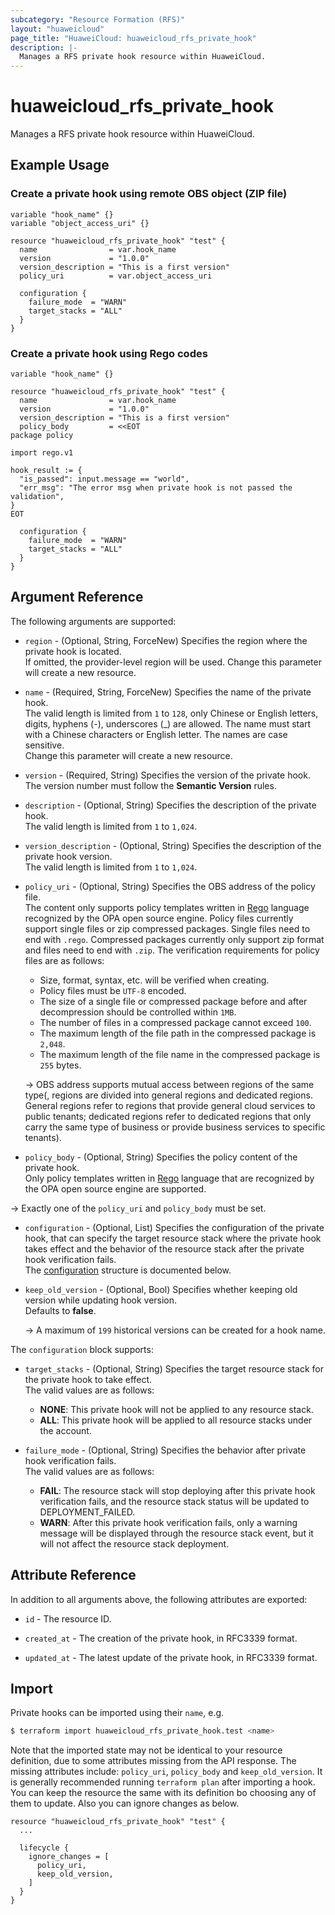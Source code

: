 ```yaml
---
subcategory: "Resource Formation (RFS)"
layout: "huaweicloud"
page_title: "HuaweiCloud: huaweicloud_rfs_private_hook"
description: |-
  Manages a RFS private hook resource within HuaweiCloud.
---
```


# huaweicloud_rfs_private_hook

Manages a RFS private hook resource within HuaweiCloud.

## Example Usage

### Create a private hook using remote OBS object (ZIP file)

```hcl
variable "hook_name" {}
variable "object_access_uri" {}

resource "huaweicloud_rfs_private_hook" "test" {
  name                = var.hook_name
  version             = "1.0.0"
  version_description = "This is a first version"
  policy_uri          = var.object_access_uri

  configuration {
    failure_mode  = "WARN"
    target_stacks = "ALL"
  }
}
```

### Create a private hook using Rego codes

```hcl
variable "hook_name" {}

resource "huaweicloud_rfs_private_hook" "test" {
  name                = var.hook_name
  version             = "1.0.0"
  version_description = "This is a first version"
  policy_body         = <<EOT
package policy

import rego.v1

hook_result := {
  "is_passed": input.message == "world",
  "err_msg": "The error msg when private hook is not passed the validation",
}
EOT

  configuration {
    failure_mode  = "WARN"
    target_stacks = "ALL"
  }
}
```

## Argument Reference

The following arguments are supported:

* `region` - (Optional, String, ForceNew) Specifies the region where the private hook is located.  
  If omitted, the provider-level region will be used. Change this parameter will create a new resource.

* `name` - (Required, String, ForceNew) Specifies the name of the private hook.  
  The valid length is limited from `1` to `128`, only Chinese or English letters, digits, hyphens (-),
  underscores (_) are allowed.
  The name must start with a Chinese characters or English letter. The names are case sensitive.  
  Change this parameter will create a new resource.

* `version` - (Required, String) Specifies the version of the private hook.
  The version number must follow the **Semantic Version** rules.

* `description` - (Optional, String) Specifies the description of the private hook.  
  The valid length is limited from `1` to `1,024`.

* `version_description` - (Optional, String) Specifies the description of the private hook version.  
  The valid length is limited from `1` to `1,024`.

* `policy_uri` - (Optional, String) Specifies the OBS address of the policy file.  
  The content only supports policy templates written in [Rego](https://www.openpolicyagent.org/docs/latest/policy-language)
  language recognized by the OPA open source engine.
  Policy files currently support single files or zip compressed packages. Single files need to end with `.rego`.
  Compressed packages currently only support zip format and files need to end with `.zip`.
  The verification requirements for policy files are as follows:
  + Size, format, syntax, etc. will be verified when creating.
  + Policy files must be `UTF-8` encoded.
  + The size of a single file or compressed package before and after decompression should be controlled within `1MB`.
  + The number of files in a compressed package cannot exceed `100`.
  + The maximum length of the file path in the compressed package is `2,048`.
  + The maximum length of the file name in the compressed package is `255` bytes.

  -> OBS address supports mutual access between regions of the same type(, regions are divided into general regions and
     dedicated regions. General regions refer to regions that provide general cloud services to public tenants;
     dedicated regions refer to dedicated regions that only carry the same type of business or provide business services
     to specific tenants).

* `policy_body` - (Optional, String) Specifies the policy content of the private hook.  
  Only policy templates written in [Rego](https://www.openpolicyagent.org/docs/latest/policy-language) language that are
  recognized by the OPA open source engine are supported.

-> Exactly one of the `policy_uri` and `policy_body` must be set.

* `configuration` - (Optional, List) Specifies the configuration of the private hook, that can specify the target
  resource stack where the private hook takes effect and the behavior of the resource stack after the private hook
  verification fails.  
  The [configuration](#private_hook_configuration) structure is documented below.

* `keep_old_version` - (Optional, Bool) Specifies whether keeping old version while updating hook version.  
  Defaults to **false**.

  -> A maximum of `199` historical versions can be created for a hook name.

<a name="private_hook_configuration"></a>
The `configuration` block supports:

* `target_stacks` - (Optional, String) Specifies the target resource stack for the private hook to take effect.  
  The valid values are as follows:
  + **NONE**: This private hook will not be applied to any resource stack.
  + **ALL**: This private hook will be applied to all resource stacks under the account.

* `failure_mode` - (Optional, String) Specifies the behavior after private hook verification fails.  
  The valid values are as follows:
  + **FAIL**: The resource stack will stop deploying after this private hook verification fails, and the resource stack
    status will be updated to DEPLOYMENT_FAILED.
  + **WARN**: After this private hook verification fails, only a warning message will be displayed through the resource
    stack event, but it will not affect the resource stack deployment.

## Attribute Reference

In addition to all arguments above, the following attributes are exported:

* `id` - The resource ID.

* `created_at` - The creation of the private hook, in RFC3339 format.

* `updated_at` - The latest update of the private hook, in RFC3339 format.

## Import

Private hooks can be imported using their `name`, e.g.

```bash
$ terraform import huaweicloud_rfs_private_hook.test <name>
```

Note that the imported state may not be identical to your resource definition, due to some attributes missing from the
API response. The missing attributes include: `policy_uri`, `policy_body` and `keep_old_version`. It is generally
recommended running `terraform plan` after importing a hook. You can keep the resource the same with its definition bo
choosing any of them to update. Also you can ignore changes as below.

```hcl
resource "huaweicloud_rfs_private_hook" "test" {
  ...

  lifecycle {
    ignore_changes = [
      policy_uri,
      keep_old_version,
    ]
  }
}
```

